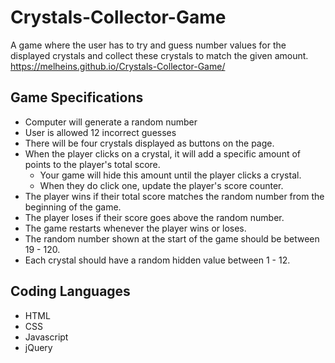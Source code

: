# Crystals-Collector-Game
A game where the user has to try and guess number values for the displayed crystals and collect these crystals to match the given amount.
https://melheins.github.io/Crystals-Collector-Game/
## Game Specifications
* Computer will generate a random number
* User is allowed 12 incorrect guesses
* There will be four crystals displayed as buttons on the page.
* When the player clicks on a crystal, it will add a specific amount of points to the player's total score.
    * Your game will hide this amount until the player clicks a crystal.
    * When they do click one, update the player's score counter.
* The player wins if their total score matches the random number from the beginning of the game.
* The player loses if their score goes above the random number.
* The game restarts whenever the player wins or loses.
* The random number shown at the start of the game should be between 19 - 120.
* Each crystal should have a random hidden value between 1 - 12.
## Coding Languages
* HTML
* CSS
* Javascript
* jQuery
